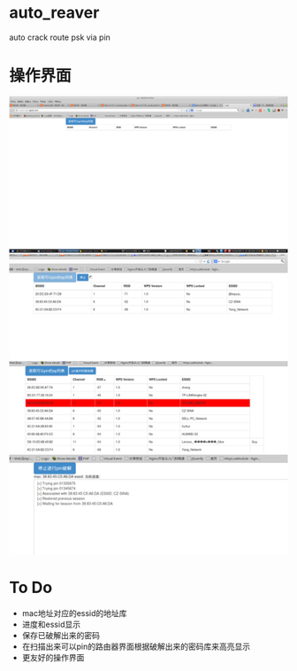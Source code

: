 auto_reaver
===========

auto crack route psk via pin

# 操作界面

![初始界面](https://raw.githubusercontent.com/hackers365/auto_reaver/master/doc/init.png)
![扫描ap](https://raw.githubusercontent.com/hackers365/auto_reaver/master/doc/scan.png)
![pin某个路由器](https://raw.githubusercontent.com/hackers365/auto_reaver/master/doc/pin_aps.png)
![正在pin中](https://raw.githubusercontent.com/hackers365/auto_reaver/master/doc/doing_pin.png)


# To Do
* mac地址对应的essid的地址库
* 进度和essid显示
* 保存已破解出来的密码
* 在扫描出来可以pin的路由器界面根据破解出来的密码库来高亮显示
* 更友好的操作界面

